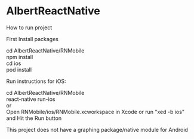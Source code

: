 # AlbertReactNative

How to run project

First Install packages

cd  AlbertReactNative/RNMobile\
npm install\
cd ios\
pod install

Run instructions for iOS:

cd AlbertReactNative/RNMobile\
react-native run-ios\
or\
Open RNMobile/ios/RNMobile.xcworkspace in Xcode or run "xed -b ios" and Hit the Run button

This project does not have a graphing package/native module for Android

